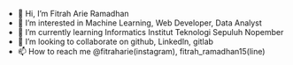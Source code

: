 - 👋 Hi, I’m Fitrah Arie Ramadhan
- 👀 I’m interested in Machine Learning, Web Developer, Data Analyst
- 🌱 I’m currently learning Informatics Institut Teknologi Sepuluh Nopember
- 💞️ I’m looking to collaborate on github, Linkedln, gitlab
- 📫 How to reach me @fitraharie(instagram), fitrah_ramadhan15(line)

<!---
Fitrah1812/Fitrah1812 is a ✨ special ✨ repository because its `README.md` (this file) appears on your GitHub profile.
You can click the Preview link to take a look at your changes.
--->
